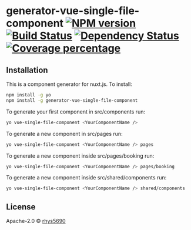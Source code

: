# generator-vue-single-file-component [![NPM version][npm-image]][npm-url] [![Build Status][travis-image]][travis-url] [![Dependency Status][daviddm-image]][daviddm-url] [![Coverage percentage][coveralls-image]][coveralls-url]
> 

## Installation
This is a component generator for nuxt.js. To install:

```bash
npm install -g yo
npm install -g generator-vue-single-file-component
```

To generate your first component in src/components run:

```bash
yo vue-single-file-component <YourComponentName />
```

To generate a new component in src/pages run:

```bash
yo vue-single-file-component <YourComponentName /> pages
```

To generate a new component inside src/pages/booking run:

```bash
yo vue-single-file-component <YourComponentName /> pages/booking
```

To generate a new component inside src/shared/components run:

```bash
yo vue-single-file-component <YourComponentName /> shared/components
```

## License

Apache-2.0 © [rhys5690]()


[npm-image]: https://badge.fury.io/js/generator-vue-single-file-component.svg
[npm-url]: https://npmjs.org/package/generator-vue-single-file-component
[travis-image]: https://travis-ci.org/rhys5690/generator-vue-single-file-component.svg?branch=master
[travis-url]: https://travis-ci.org/rhys5690/generator-vue-single-file-component
[daviddm-image]: https://david-dm.org/rhys5690/generator-vue-single-file-component.svg?theme=shields.io
[daviddm-url]: https://david-dm.org/rhys5690/generator-vue-single-file-component
[coveralls-image]: https://coveralls.io/repos/rhys5690/generator-vue-single-file-component/badge.svg
[coveralls-url]: https://coveralls.io/r/rhys5690/generator-vue-single-file-component
